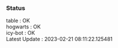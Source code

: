 ### Status


table : OK  
hogwarts : OK  
icy-bot : OK  
Latest Update : 2023-02-21 08:11:22.125481
